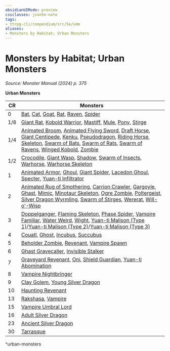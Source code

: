 ```yaml
---
obsidianUIMode: preview
cssclasses: json5e-note
tags:
- ttrpg-cli/compendium/src/5e/xmm
aliases:
- Monsters by Habitat; Urban Monsters
---
```

# Monsters by Habitat; Urban Monsters
*Source: Monster Manual (2024) p. 375* 

**Urban Monsters**

| CR | Monsters |
|----|----------|
| 0 | [Bat](/3-Mechanics/CLI/bestiary/beast/bat-xmm.md), [Cat](/3-Mechanics/CLI/bestiary/beast/cat-xmm.md), [Goat](/3-Mechanics/CLI/bestiary/beast/goat-xmm.md), [Rat](/3-Mechanics/CLI/bestiary/beast/rat-xmm.md), [Raven](/3-Mechanics/CLI/bestiary/beast/raven-xmm.md), [Spider](/3-Mechanics/CLI/bestiary/beast/spider-xmm.md) |
| 1/8 | [Giant Rat](/3-Mechanics/CLI/bestiary/beast/giant-rat-xmm.md), [Kobold Warrior](/3-Mechanics/CLI/bestiary/dragon/kobold-warrior-xmm.md), [Mastiff](/3-Mechanics/CLI/bestiary/beast/mastiff-xmm.md), [Mule](/3-Mechanics/CLI/bestiary/beast/mule-xmm.md), [Pony](/3-Mechanics/CLI/bestiary/beast/pony-xmm.md), [Stirge](/3-Mechanics/CLI/bestiary/monstrosity/stirge-xmm.md) |
| 1/4 | [Animated Broom](/3-Mechanics/CLI/bestiary/construct/animated-broom-xmm.md), [Animated Flying Sword](/3-Mechanics/CLI/bestiary/construct/animated-flying-sword-xmm.md), [Draft Horse](/3-Mechanics/CLI/bestiary/beast/draft-horse-xmm.md), [Giant Centipede](/3-Mechanics/CLI/bestiary/beast/giant-centipede-xmm.md), [Kenku](/3-Mechanics/CLI/bestiary/monstrosity/kenku-xmm.md), [Pseudodragon](/3-Mechanics/CLI/bestiary/dragon/pseudodragon-xmm.md), [Riding Horse](/3-Mechanics/CLI/bestiary/beast/riding-horse-xmm.md), [Skeleton](/3-Mechanics/CLI/bestiary/undead/skeleton-xmm.md), [Swarm of Bats](/3-Mechanics/CLI/bestiary/beast/swarm-of-bats-xmm.md), [Swarm of Rats](/3-Mechanics/CLI/bestiary/beast/swarm-of-rats-xmm.md), [Swarm of Ravens](/3-Mechanics/CLI/bestiary/beast/swarm-of-ravens-xmm.md), [Winged Kobold](/3-Mechanics/CLI/bestiary/dragon/winged-kobold-xmm.md), [Zombie](/3-Mechanics/CLI/bestiary/undead/zombie-xmm.md) |
| 1/2 | [Crocodile](/3-Mechanics/CLI/bestiary/beast/crocodile-xmm.md), [Giant Wasp](/3-Mechanics/CLI/bestiary/beast/giant-wasp-xmm.md), [Shadow](/3-Mechanics/CLI/bestiary/undead/shadow-xmm.md), [Swarm of Insects](/3-Mechanics/CLI/bestiary/beast/swarm-of-insects-xmm.md), [Warhorse](/3-Mechanics/CLI/bestiary/beast/warhorse-xmm.md), [Warhorse Skeleton](/3-Mechanics/CLI/bestiary/undead/warhorse-skeleton-xmm.md) |
| 1 | [Animated Armor](/3-Mechanics/CLI/bestiary/construct/animated-armor-xmm.md), [Ghoul](/3-Mechanics/CLI/bestiary/undead/ghoul-xmm.md), [Giant Spider](/3-Mechanics/CLI/bestiary/beast/giant-spider-xmm.md), [Lacedon Ghoul](/3-Mechanics/CLI/bestiary/undead/lacedon-ghoul-xmm.md), [Specter](/3-Mechanics/CLI/bestiary/undead/specter-xmm.md), [Yuan-ti Infiltrator](/3-Mechanics/CLI/bestiary/monstrosity/yuan-ti-infiltrator-xmm.md) |
| 2 | [Animated Rug of Smothering](/3-Mechanics/CLI/bestiary/construct/animated-rug-of-smothering-xmm.md), [Carrion Crawler](/3-Mechanics/CLI/bestiary/monstrosity/carrion-crawler-xmm.md), [Gargoyle](/3-Mechanics/CLI/bestiary/elemental/gargoyle-xmm.md), [Ghast](/3-Mechanics/CLI/bestiary/undead/ghast-xmm.md), [Mimic](/3-Mechanics/CLI/bestiary/monstrosity/mimic-xmm.md), [Minotaur Skeleton](/3-Mechanics/CLI/bestiary/undead/minotaur-skeleton-xmm.md), [Ogre Zombie](/3-Mechanics/CLI/bestiary/undead/ogre-zombie-xmm.md), [Poltergeist](/3-Mechanics/CLI/bestiary/undead/poltergeist-xmm.md), [Silver Dragon Wyrmling](/3-Mechanics/CLI/bestiary/dragon/silver-dragon-wyrmling-xmm.md), [Swarm of Stirges](/3-Mechanics/CLI/bestiary/monstrosity/swarm-of-stirges-xmm.md), [Wererat](/3-Mechanics/CLI/bestiary/monstrosity/wererat-xmm.md), [Will-o'-Wisp](/3-Mechanics/CLI/bestiary/undead/will-o-wisp-xmm.md) |
| 3 | [Doppelganger](/3-Mechanics/CLI/bestiary/monstrosity/doppelganger-xmm.md), [Flaming Skeleton](/3-Mechanics/CLI/bestiary/undead/flaming-skeleton-xmm.md), [Phase Spider](/3-Mechanics/CLI/bestiary/monstrosity/phase-spider-xmm.md), [Vampire Familiar](/3-Mechanics/CLI/bestiary/humanoid/vampire-familiar-xmm.md), [Water Weird](/3-Mechanics/CLI/bestiary/elemental/water-weird-xmm.md), [Wight](/3-Mechanics/CLI/bestiary/undead/wight-xmm.md), [Yuan-ti Malison (Type 1)](/3-Mechanics/CLI/bestiary/monstrosity/yuan-ti-malison-type-1-xmm.md)/[Yuan-ti Malison (Type 2)](/3-Mechanics/CLI/bestiary/monstrosity/yuan-ti-malison-type-2-xmm.md)/[Yuan-ti Malison (Type 3)](/3-Mechanics/CLI/bestiary/monstrosity/yuan-ti-malison-type-3-xmm.md) |
| 4 | [Couatl](/3-Mechanics/CLI/bestiary/celestial/couatl-xmm.md), [Ghost](/3-Mechanics/CLI/bestiary/undead/ghost-xmm.md), [Incubus](/3-Mechanics/CLI/bestiary/fiend/incubus-xmm.md), [Succubus](/3-Mechanics/CLI/bestiary/fiend/succubus-xmm.md) |
| 5 | [Beholder Zombie](/3-Mechanics/CLI/bestiary/undead/beholder-zombie-xmm.md), [Revenant](/3-Mechanics/CLI/bestiary/undead/revenant-xmm.md), [Vampire Spawn](/3-Mechanics/CLI/bestiary/undead/vampire-spawn-xmm.md) |
| 6 | [Ghast Gravecaller](/3-Mechanics/CLI/bestiary/undead/ghast-gravecaller-xmm.md), [Invisible Stalker](/3-Mechanics/CLI/bestiary/elemental/invisible-stalker-xmm.md) |
| 7 | [Graveyard Revenant](/3-Mechanics/CLI/bestiary/undead/graveyard-revenant-xmm.md), [Oni](/3-Mechanics/CLI/bestiary/fiend/oni-xmm.md), [Shield Guardian](/3-Mechanics/CLI/bestiary/construct/shield-guardian-xmm.md), [Yuan-ti Abomination](/3-Mechanics/CLI/bestiary/monstrosity/yuan-ti-abomination-xmm.md) |
| 8 | [Vampire Nightbringer](/3-Mechanics/CLI/bestiary/undead/vampire-nightbringer-xmm.md) |
| 9 | [Clay Golem](/3-Mechanics/CLI/bestiary/construct/clay-golem-xmm.md), [Young Silver Dragon](/3-Mechanics/CLI/bestiary/dragon/young-silver-dragon-xmm.md) |
| 10 | [Haunting Revenant](/3-Mechanics/CLI/bestiary/undead/haunting-revenant-xmm.md) |
| 13 | [Rakshasa](/3-Mechanics/CLI/bestiary/fiend/rakshasa-xmm.md), [Vampire](/3-Mechanics/CLI/bestiary/undead/vampire-xmm.md) |
| 15 | [Vampire Umbral Lord](/3-Mechanics/CLI/bestiary/undead/vampire-umbral-lord-xmm.md) |
| 16 | [Adult Silver Dragon](/3-Mechanics/CLI/bestiary/dragon/adult-silver-dragon-xmm.md) |
| 23 | [Ancient Silver Dragon](/3-Mechanics/CLI/bestiary/dragon/ancient-silver-dragon-xmm.md) |
| 30 | [Tarrasque](/3-Mechanics/CLI/bestiary/monstrosity/tarrasque-xmm.md) |
^urban-monsters